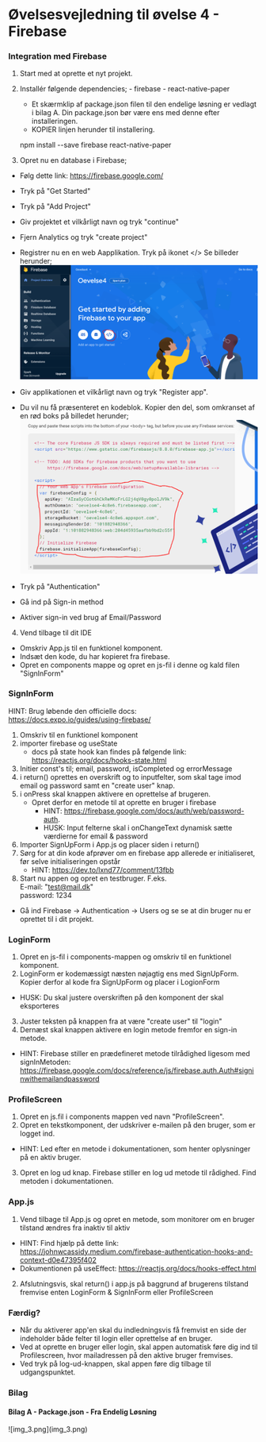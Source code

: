 <h1> Øvelsesvejledning til øvelse 4 - Firebase </h1>

<h3> Integration med Firebase</h3>

1.   Start med at oprette et nyt projekt. 
2.   Installér følgende dependencies;
    - firebase
    - react-native-paper
        - Et skærmklip af package.json filen til den endelige løsning er vedlagt i bilag A.
          Din package.json bør være ens med denne efter installeringen. 
        - KOPIER linjen herunder til installering.


        npm install --save firebase react-native-paper

3. Opret nu en database i Firebase;
- Følg dette link: https://firebase.google.com/
- Tryk på "Get Started"
- Tryk på "Add Project"
- Giv projektet et vilkårligt navn og tryk "continue"
- Fjern Analytics og tryk "create project"
- Registrer nu en en web Aapplikation. Tryk på ikonet </> Se billeder herunder;
![img_1.png](img_1.png)
  
- Giv applikationen et vilkårligt navn og tryk "Register app".
- Du vil nu få præsenteret en kodeblok. Kopier den del, som omkranset af en rød boks på billedet herunder; 
![img_2.png](img_2.png)
  
- Tryk på "Authentication"
- Gå ind på Sign-in method
- Aktiver sign-in ved brug af Email/Password
  
4. Vend tilbage til dit IDE
- Omskriv App.js til en funktionel komponent. 
- Indsæt den kode, du har kopieret fra firebase. 
- Opret en components mappe og opret en js-fil i denne og kald filen "SignInForm"

<h3> SignInForm </h3>

HINT: Brug løbende den officielle docs:<br/> https://docs.expo.io/guides/using-firebase/

1. Omskriv til en funktionel komponent 
2. importer firebase og useState
   - docs på state hook kan findes på følgende link: https://reactjs.org/docs/hooks-state.html
3. Initier const's til; email, password, isCompleted og errorMessage
4. i return() oprettes en overskrift og to inputfelter, som skal tage imod email og password samt en "create user" knap.
5. i onPress skal knappen aktivere en oprettelse af brugeren.
   - Opret derfor en metode til at oprette en bruger i firebase
      - HINT: https://firebase.google.com/docs/auth/web/password-auth.  
      - HUSK: Input felterne skal i onChangeText dynamisk sætte værdierne for email & password
6. Importer SignUpForm i App.js og placer siden i return()
7. Sørg for at din kode afprøver om en firebase app allerede er initialiseret, før selve initialiseringen opstår
   - HINT: https://dev.to/lxnd77/comment/13fbb
8. Start nu appen og opret en testbruger. F.eks.<br/>E-mail: "test@mail.dk"<br/> password: 1234
- Gå ind Firebase -> Authentication -> Users og se se at din bruger nu er oprettet til i dit projekt. 

<h3> LoginForm </h3>

1. Opret en js-fil i components-mappen og omskriv til en funktionel komponent.
2. LoginForm er kodemæssigt næsten nøjagtig ens med SignUpForm. Kopier derfor al kode fra SignUpForm og placer i LogionForm 
- HUSK: Du skal justere overskriften på den komponent der skal eksporteres
3. Juster teksten på knappen fra at være "create user" til "login"
4. Dernæst skal knappen aktivere en login metode fremfor en sign-in metode.
- HINT: Firebase stiller en prædefineret metode tilrådighed ligesom med signInMetoden:<br/> https://firebase.google.com/docs/reference/js/firebase.auth.Auth#signinwithemailandpassword

<h3> ProfileScreen </h3>

1. Opret en js.fil i components mappen ved navn "ProfileScreen".
2. Opret en tekstkomponent, der udskriver e-mailen på den bruger, som er logget ind. 
-  HINT: Led efter en metode i dokumentationen, som henter oplysninger på en aktiv bruger. 
3. Opret en log ud knap. Firebase stiller en log ud metode til rådighed. Find metoden i dokumentationen.

<h3> App.js </h3>

1. Vend tilbage til App.js og opret en metode, som monitorer om en bruger tilstand ændres fra inaktiv til aktiv
- HINT: Find hjælp på dette link: https://johnwcassidy.medium.com/firebase-authentication-hooks-and-context-d0e47395f402
- Dokumentionen på useEffect: https://reactjs.org/docs/hooks-effect.html
2. Afslutningsvis, skal return() i app.js på baggrund af brugerens tilstand fremvise enten LoginForm & SignInForm eller ProfileScreen

<h3> Færdig?</h3>

- Når du aktiverer app'en skal du indledningsvis få fremvist en side der indeholder både felter til login eller oprettelse af en bruger. 
- Ved at oprette en bruger eller login, skal appen automatisk føre dig ind til Profilescreen, hvor mailadressen på den aktive bruger fremvises. 
- Ved tryk på log-ud-knappen, skal appen føre dig tilbage til udgangspunktet.

<h3>Bilag</h3>

<h4>Bilag A - Package.json - Fra Endelig Løsning </h3>
![img_3.png](img_3.png)



